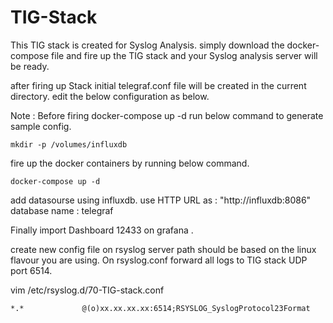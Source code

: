# TIG-Stack
This TIG stack is created for Syslog Analysis.
simply download the docker-compose file and fire up the TIG stack and your Syslog analysis server will be ready.



after firing up Stack initial telegraf.conf file will be created in the current directory. edit the below configuration as below.

Note : Before firing docker-compose up -d run below command to generate sample config.
```buildoutcfg
mkdir -p /volumes/influxdb
```
fire up the docker containers by running below command.
```
docker-compose up -d
```
add datasourse using influxdb. 
use HTTP URL as : "http://influxdb:8086"
database name   : telegraf


Finally import Dashboard 12433 on grafana .



create new config file on rsyslog server path should be based on the linux flavour you are using.
On rsyslog.conf forward all logs to TIG stack UDP port 6514.

vim /etc/rsyslog.d/70-TIG-stack.conf
```buildoutcfg
*.*             @(o)xx.xx.xx.xx:6514;RSYSLOG_SyslogProtocol23Format
```
